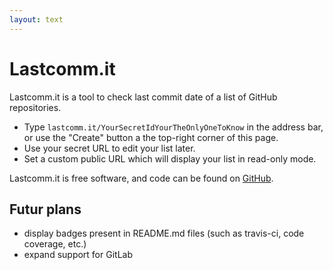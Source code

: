 ```yaml
---
layout: text
---
```


# Lastcomm.it

Lastcomm.it is a tool to check last commit date of a list of GitHub repositories.

* Type `lastcomm.it/YourSecretIdYourTheOnlyOneToKnow` in the address bar, or use the "Create" button a the top-right corner of this page.
* Use your secret URL to edit your list later.
* Set a custom public URL which will display your list in read-only mode.

Lastcomm.it is free software, and code can be found on [GitHub](https://github.com/guilro/last-commit).

## Futur plans

* display badges present in README.md files (such as travis-ci, code coverage, etc.)
* expand support for GitLab
